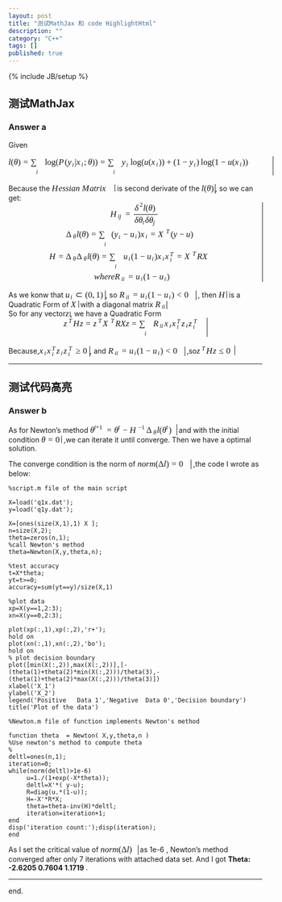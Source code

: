 ```yaml
---
layout: post
title: "测试MathJax 和 code HighlightHtml"
description: ""
category: "C++"
tags: []
published: true
---
```

{% include JB/setup %}

<h2 id="测试mathjax">测试MathJax</h2>

<h3 id="answer-a">Answer a</h3>

<p>Given <span class="MathJax_Preview"></span><div class="MathJax_Display" role="textbox" aria-readonly="true" style="text-align: center;"><span class="MathJax" id="MathJax-Element-1-Frame"><nobr><span class="math" id="MathJax-Span-1" style="width: 37.547em; display: inline-block;"><span style="display: inline-block; position: relative; width: 30.995em; height: 0px; font-size: 121%;"><span style="position: absolute; clip: rect(1.066em 1000.003em 3.545em -0.469em); top: -2.181em; left: 0.003em;"><span class="mrow" id="MathJax-Span-2"><span class="mi" id="MathJax-Span-3" style="font-family: MathJax_Math; font-style: italic;">l</span><span class="mo" id="MathJax-Span-4" style="font-family: MathJax_Main;">(</span><span class="mi" id="MathJax-Span-5" style="font-family: MathJax_Math; font-style: italic;">θ</span><span class="mo" id="MathJax-Span-6" style="font-family: MathJax_Main;">)</span><span class="mo" id="MathJax-Span-7" style="font-family: MathJax_Main; padding-left: 0.298em;">=</span><span class="munderover" id="MathJax-Span-8" style="padding-left: 0.298em;"><span style="display: inline-block; position: relative; width: 1.479em; height: 0px;"><span style="position: absolute; clip: rect(2.069em 1000.003em 3.84em -0.469em); top: -3.185em; left: 0.003em;"><span class="mo" id="MathJax-Span-9" style="font-family: MathJax_Size2; vertical-align: 0.003em;">∑</span><span style="display: inline-block; width: 0px; height: 3.191em;"></span></span><span style="position: absolute; clip: rect(1.479em 1000.003em 2.423em -0.528em); top: -1.06em; left: 0.652em;"><span class="texatom" id="MathJax-Span-10"><span class="mrow" id="MathJax-Span-11"><span class="mi" id="MathJax-Span-12" style="font-size: 70.7%; font-family: MathJax_Math; font-style: italic;">i</span></span></span><span style="display: inline-block; width: 0px; height: 2.128em;"></span></span></span></span><span class="mi" id="MathJax-Span-13" style="font-family: MathJax_Main; padding-left: 0.18em;">log</span><span class="mo" id="MathJax-Span-14"></span><span class="mo" id="MathJax-Span-15" style="font-family: MathJax_Main;">(</span><span class="mi" id="MathJax-Span-16" style="font-family: MathJax_Math; font-style: italic;">P<span style="display: inline-block; overflow: hidden; height: 1px; width: 0.121em;"></span></span><span class="mo" id="MathJax-Span-17" style="font-family: MathJax_Main;">(</span><span class="msubsup" id="MathJax-Span-18"><span style="display: inline-block; position: relative; width: 0.829em; height: 0px;"><span style="position: absolute; clip: rect(1.538em 1000.003em 2.482em -0.528em); top: -2.122em; left: 0.003em;"><span class="mi" id="MathJax-Span-19" style="font-family: MathJax_Math; font-style: italic;">y<span style="display: inline-block; overflow: hidden; height: 1px; width: 0.003em;"></span></span><span style="display: inline-block; width: 0px; height: 2.128em;"></span></span><span style="position: absolute; top: -1.886em; left: 0.534em;"><span class="mi" id="MathJax-Span-20" style="font-size: 70.7%; font-family: MathJax_Math; font-style: italic;">i</span><span style="display: inline-block; width: 0px; height: 2.128em;"></span></span></span></span><span class="texatom" id="MathJax-Span-21"><span class="mrow" id="MathJax-Span-22"><span class="mo" id="MathJax-Span-23" style="font-family: MathJax_Main;">|</span></span></span><span class="msubsup" id="MathJax-Span-24"><span style="display: inline-block; position: relative; width: 0.888em; height: 0px;"><span style="position: absolute; clip: rect(1.538em 1000.003em 2.305em -0.469em); top: -2.122em; left: 0.003em;"><span class="mi" id="MathJax-Span-25" style="font-family: MathJax_Math; font-style: italic;">x</span><span style="display: inline-block; width: 0px; height: 2.128em;"></span></span><span style="position: absolute; top: -1.945em; left: 0.593em;"><span class="mi" id="MathJax-Span-26" style="font-size: 70.7%; font-family: MathJax_Math; font-style: italic;">i</span><span style="display: inline-block; width: 0px; height: 2.128em;"></span></span></span></span><span class="mo" id="MathJax-Span-27" style="font-family: MathJax_Main;">;</span><span class="mi" id="MathJax-Span-28" style="font-family: MathJax_Math; font-style: italic; padding-left: 0.18em;">θ</span><span class="mo" id="MathJax-Span-29" style="font-family: MathJax_Main;">)</span><span class="mo" id="MathJax-Span-30" style="font-family: MathJax_Main;">)</span><span class="mo" id="MathJax-Span-31" style="font-family: MathJax_Main; padding-left: 0.298em;">=</span><span class="munderover" id="MathJax-Span-32" style="padding-left: 0.298em;"><span style="display: inline-block; position: relative; width: 1.479em; height: 0px;"><span style="position: absolute; clip: rect(2.069em 1000.003em 3.84em -0.469em); top: -3.185em; left: 0.003em;"><span class="mo" id="MathJax-Span-33" style="font-family: MathJax_Size2; vertical-align: 0.003em;">∑</span><span style="display: inline-block; width: 0px; height: 3.191em;"></span></span><span style="position: absolute; clip: rect(1.479em 1000.003em 2.423em -0.528em); top: -1.06em; left: 0.652em;"><span class="texatom" id="MathJax-Span-34"><span class="mrow" id="MathJax-Span-35"><span class="mi" id="MathJax-Span-36" style="font-size: 70.7%; font-family: MathJax_Math; font-style: italic;">i</span></span></span><span style="display: inline-block; width: 0px; height: 2.128em;"></span></span></span></span><span class="msubsup" id="MathJax-Span-37" style="padding-left: 0.18em;"><span style="display: inline-block; position: relative; width: 0.829em; height: 0px;"><span style="position: absolute; clip: rect(1.538em 1000.003em 2.482em -0.528em); top: -2.122em; left: 0.003em;"><span class="mi" id="MathJax-Span-38" style="font-family: MathJax_Math; font-style: italic;">y<span style="display: inline-block; overflow: hidden; height: 1px; width: 0.003em;"></span></span><span style="display: inline-block; width: 0px; height: 2.128em;"></span></span><span style="position: absolute; top: -1.886em; left: 0.534em;"><span class="mi" id="MathJax-Span-39" style="font-size: 70.7%; font-family: MathJax_Math; font-style: italic;">i</span><span style="display: inline-block; width: 0px; height: 2.128em;"></span></span></span></span><span class="mi" id="MathJax-Span-40" style="font-family: MathJax_Main; padding-left: 0.18em;">log</span><span class="mo" id="MathJax-Span-41"></span><span class="mo" id="MathJax-Span-42" style="font-family: MathJax_Main;">(</span><span class="mi" id="MathJax-Span-43" style="font-family: MathJax_Math; font-style: italic;">u</span><span class="mo" id="MathJax-Span-44" style="font-family: MathJax_Main;">(</span><span class="msubsup" id="MathJax-Span-45"><span style="display: inline-block; position: relative; width: 0.888em; height: 0px;"><span style="position: absolute; clip: rect(1.538em 1000.003em 2.305em -0.469em); top: -2.122em; left: 0.003em;"><span class="mi" id="MathJax-Span-46" style="font-family: MathJax_Math; font-style: italic;">x</span><span style="display: inline-block; width: 0px; height: 2.128em;"></span></span><span style="position: absolute; top: -1.945em; left: 0.593em;"><span class="mi" id="MathJax-Span-47" style="font-size: 70.7%; font-family: MathJax_Math; font-style: italic;">i</span><span style="display: inline-block; width: 0px; height: 2.128em;"></span></span></span></span><span class="mo" id="MathJax-Span-48" style="font-family: MathJax_Main;">)</span><span class="mo" id="MathJax-Span-49" style="font-family: MathJax_Main;">)</span><span class="mo" id="MathJax-Span-50" style="font-family: MathJax_Main; padding-left: 0.239em;">+</span><span class="mo" id="MathJax-Span-51" style="font-family: MathJax_Main; padding-left: 0.239em;">(</span><span class="mn" id="MathJax-Span-52" style="font-family: MathJax_Main;">1</span><span class="mo" id="MathJax-Span-53" style="font-family: MathJax_Main; padding-left: 0.239em;">−</span><span class="msubsup" id="MathJax-Span-54" style="padding-left: 0.239em;"><span style="display: inline-block; position: relative; width: 0.829em; height: 0px;"><span style="position: absolute; clip: rect(1.538em 1000.003em 2.482em -0.528em); top: -2.122em; left: 0.003em;"><span class="mi" id="MathJax-Span-55" style="font-family: MathJax_Math; font-style: italic;">y<span style="display: inline-block; overflow: hidden; height: 1px; width: 0.003em;"></span></span><span style="display: inline-block; width: 0px; height: 2.128em;"></span></span><span style="position: absolute; top: -1.886em; left: 0.534em;"><span class="mi" id="MathJax-Span-56" style="font-size: 70.7%; font-family: MathJax_Math; font-style: italic;">i</span><span style="display: inline-block; width: 0px; height: 2.128em;"></span></span></span></span><span class="mo" id="MathJax-Span-57" style="font-family: MathJax_Main;">)</span><span class="mi" id="MathJax-Span-58" style="font-family: MathJax_Main; padding-left: 0.18em;">log</span><span class="mo" id="MathJax-Span-59"></span><span class="mo" id="MathJax-Span-60" style="font-family: MathJax_Main;">(</span><span class="mn" id="MathJax-Span-61" style="font-family: MathJax_Main;">1</span><span class="mo" id="MathJax-Span-62" style="font-family: MathJax_Main; padding-left: 0.239em;">−</span><span class="mi" id="MathJax-Span-63" style="font-family: MathJax_Math; font-style: italic; padding-left: 0.239em;">u</span><span class="mo" id="MathJax-Span-64" style="font-family: MathJax_Main;">(</span><span class="msubsup" id="MathJax-Span-65"><span style="display: inline-block; position: relative; width: 0.888em; height: 0px;"><span style="position: absolute; clip: rect(1.538em 1000.003em 2.305em -0.469em); top: -2.122em; left: 0.003em;"><span class="mi" id="MathJax-Span-66" style="font-family: MathJax_Math; font-style: italic;">x</span><span style="display: inline-block; width: 0px; height: 2.128em;"></span></span><span style="position: absolute; top: -1.945em; left: 0.593em;"><span class="mi" id="MathJax-Span-67" style="font-size: 70.7%; font-family: MathJax_Math; font-style: italic;">i</span><span style="display: inline-block; width: 0px; height: 2.128em;"></span></span></span></span><span class="mo" id="MathJax-Span-68" style="font-family: MathJax_Main;">)</span><span class="mo" id="MathJax-Span-69" style="font-family: MathJax_Main;">)</span></span><span style="display: inline-block; width: 0px; height: 2.187em;"></span></span></span><span style="border-left-width: 0.004em; border-left-style: solid; display: inline-block; overflow: hidden; width: 0px; height: 2.718em; vertical-align: -1.496em;"></span></span></nobr></span></div><script type="math/tex; mode=display" id="MathJax-Element-1">l(\theta)=\sum_{i}\log(P(y_i|x_i;\theta))=\sum_{i}y_i\log(u(x_i))+(1-y_i)\log(1-u(x_i))</script> <br>
Because the <span class="MathJax_Preview"></span><span class="MathJax" id="MathJax-Element-2-Frame" role="textbox" aria-readonly="true"><nobr><span class="math" id="MathJax-Span-70" style="width: 8.976em; display: inline-block;"><span style="display: inline-block; position: relative; width: 7.382em; height: 0px; font-size: 121%;"><span style="position: absolute; clip: rect(1.302em 1000.003em 2.364em -0.469em); top: -2.181em; left: 0.003em;"><span class="mrow" id="MathJax-Span-71"><span class="mi" id="MathJax-Span-72" style="font-family: MathJax_Math; font-style: italic;">H<span style="display: inline-block; overflow: hidden; height: 1px; width: 0.062em;"></span></span><span class="mi" id="MathJax-Span-73" style="font-family: MathJax_Math; font-style: italic;">e</span><span class="mi" id="MathJax-Span-74" style="font-family: MathJax_Math; font-style: italic;">s</span><span class="mi" id="MathJax-Span-75" style="font-family: MathJax_Math; font-style: italic;">s</span><span class="mi" id="MathJax-Span-76" style="font-family: MathJax_Math; font-style: italic;">i</span><span class="mi" id="MathJax-Span-77" style="font-family: MathJax_Math; font-style: italic;">a</span><span class="mi" id="MathJax-Span-78" style="font-family: MathJax_Math; font-style: italic;">n</span><span class="mtext" id="MathJax-Span-79" style="font-family: MathJax_Main;">&nbsp;</span><span class="mi" id="MathJax-Span-80" style="font-family: MathJax_Math; font-style: italic;">M<span style="display: inline-block; overflow: hidden; height: 1px; width: 0.062em;"></span></span><span class="mi" id="MathJax-Span-81" style="font-family: MathJax_Math; font-style: italic;">a</span><span class="mi" id="MathJax-Span-82" style="font-family: MathJax_Math; font-style: italic;">t</span><span class="mi" id="MathJax-Span-83" style="font-family: MathJax_Math; font-style: italic;">r</span><span class="mi" id="MathJax-Span-84" style="font-family: MathJax_Math; font-style: italic;">i</span><span class="mi" id="MathJax-Span-85" style="font-family: MathJax_Math; font-style: italic;">x</span></span><span style="display: inline-block; width: 0px; height: 2.187em;"></span></span></span><span style="border-left-width: 0.004em; border-left-style: solid; display: inline-block; overflow: hidden; width: 0px; height: 1.004em; vertical-align: -0.068em;"></span></span></nobr></span><script type="math/tex" id="MathJax-Element-2">Hessian\ Matrix </script> is second derivate of the <span class="MathJax_Preview"></span><span class="MathJax" id="MathJax-Element-3-Frame" role="textbox" aria-readonly="true"><nobr><span class="math" id="MathJax-Span-86" style="width: 1.951em; display: inline-block;"><span style="display: inline-block; position: relative; width: 1.597em; height: 0px; font-size: 121%;"><span style="position: absolute; clip: rect(1.243em 1000.003em 2.6em -0.469em); top: -2.181em; left: 0.003em;"><span class="mrow" id="MathJax-Span-87"><span class="mi" id="MathJax-Span-88" style="font-family: MathJax_Math; font-style: italic;">l</span><span class="mo" id="MathJax-Span-89" style="font-family: MathJax_Main;">(</span><span class="mi" id="MathJax-Span-90" style="font-family: MathJax_Math; font-style: italic;">θ</span><span class="mo" id="MathJax-Span-91" style="font-family: MathJax_Main;">)</span></span><span style="display: inline-block; width: 0px; height: 2.187em;"></span></span></span><span style="border-left-width: 0.004em; border-left-style: solid; display: inline-block; overflow: hidden; width: 0px; height: 1.361em; vertical-align: -0.354em;"></span></span></nobr></span><script type="math/tex" id="MathJax-Element-3">l(\theta)</script>, so we can get: <br>
<span class="MathJax_Preview"></span><div class="MathJax_Display" role="textbox" aria-readonly="true"><span class="MathJax" id="MathJax-Element-4-Frame"><nobr><span class="math" id="MathJax-Span-92" style="width: 100%; display: inline-block; min-width: 24.442em;"><span style="display: inline-block; position: relative; width: 100%; height: 0px; font-size: 121%;"><span style="position: absolute; clip: rect(8.385em 1000.003em 17.949em -0.528em); top: -10.21em; left: 0.003em; width: 100%;"><span class="mrow" id="MathJax-Span-93"><span style="display: inline-block; position: relative; width: 100%; height: 0px;"><span style="position: absolute; clip: rect(2.187em 1000.003em 5.198em -0.469em); top: -4.011em; left: 50%; margin-left: -2.949em;"><span class="msubsup" id="MathJax-Span-94"><span style="display: inline-block; position: relative; width: 1.479em; height: 0px;"><span style="position: absolute; clip: rect(1.243em 1000.003em 2.305em -0.469em); top: -2.122em; left: 0.003em;"><span class="mi" id="MathJax-Span-95" style="font-family: MathJax_Math; font-style: italic;">H<span style="display: inline-block; overflow: hidden; height: 1px; width: 0.062em;"></span></span><span style="display: inline-block; width: 0px; height: 2.128em;"></span></span><span style="position: absolute; top: -1.945em; left: 0.888em;"><span class="texatom" id="MathJax-Span-96"><span class="mrow" id="MathJax-Span-97"><span class="mi" id="MathJax-Span-98" style="font-size: 70.7%; font-family: MathJax_Math; font-style: italic;">i</span><span class="mi" id="MathJax-Span-99" style="font-size: 70.7%; font-family: MathJax_Math; font-style: italic;">j</span></span></span><span style="display: inline-block; width: 0px; height: 2.128em;"></span></span></span></span><span class="mo" id="MathJax-Span-100" style="font-family: MathJax_Main; padding-left: 0.298em;">=</span><span class="mfrac" id="MathJax-Span-101" style="padding-left: 0.416em; padding-right: 0.121em;"><span style="display: inline-block; position: relative; width: 2.777em; height: 0px;"><span style="position: absolute; clip: rect(1.125em 1000.003em 2.6em -0.469em); top: -2.89em; left: 50%; margin-left: -1.296em;"><span class="mrow" id="MathJax-Span-102"><span class="msubsup" id="MathJax-Span-103"><span style="display: inline-block; position: relative; width: 1.006em; height: 0px;"><span style="position: absolute; clip: rect(1.243em 1000.003em 2.305em -0.469em); top: -2.122em; left: 0.003em;"><span class="mi" id="MathJax-Span-104" style="font-family: MathJax_Math; font-style: italic;">δ<span style="display: inline-block; overflow: hidden; height: 1px; width: 0.003em;"></span></span><span style="display: inline-block; width: 0px; height: 2.128em;"></span></span><span style="position: absolute; top: -2.594em; left: 0.593em;"><span class="mn" id="MathJax-Span-105" style="font-size: 70.7%; font-family: MathJax_Main;">2</span><span style="display: inline-block; width: 0px; height: 2.128em;"></span></span></span></span><span class="mi" id="MathJax-Span-106" style="font-family: MathJax_Math; font-style: italic;">l</span><span class="mo" id="MathJax-Span-107" style="font-family: MathJax_Main;">(</span><span class="mi" id="MathJax-Span-108" style="font-family: MathJax_Math; font-style: italic;">θ</span><span class="mo" id="MathJax-Span-109" style="font-family: MathJax_Main;">)</span></span><span style="display: inline-block; width: 0px; height: 2.187em;"></span></span><span style="position: absolute; clip: rect(1.243em 1000.003em 2.6em -0.469em); top: -1.414em; left: 50%; margin-left: -1.296em;"><span class="mrow" id="MathJax-Span-110"><span class="mi" id="MathJax-Span-111" style="font-family: MathJax_Math; font-style: italic;">δ<span style="display: inline-block; overflow: hidden; height: 1px; width: 0.003em;"></span></span><span class="msubsup" id="MathJax-Span-112"><span style="display: inline-block; position: relative; width: 0.77em; height: 0px;"><span style="position: absolute; clip: rect(1.243em 1000.003em 2.305em -0.469em); top: -2.122em; left: 0.003em;"><span class="mi" id="MathJax-Span-113" style="font-family: MathJax_Math; font-style: italic;">θ</span><span style="display: inline-block; width: 0px; height: 2.128em;"></span></span><span style="position: absolute; top: -1.945em; left: 0.475em;"><span class="mi" id="MathJax-Span-114" style="font-size: 70.7%; font-family: MathJax_Math; font-style: italic;">i</span><span style="display: inline-block; width: 0px; height: 2.128em;"></span></span></span></span><span class="mi" id="MathJax-Span-115" style="font-family: MathJax_Math; font-style: italic;">δ<span style="display: inline-block; overflow: hidden; height: 1px; width: 0.003em;"></span></span><span class="msubsup" id="MathJax-Span-116"><span style="display: inline-block; position: relative; width: 0.829em; height: 0px;"><span style="position: absolute; clip: rect(1.243em 1000.003em 2.305em -0.469em); top: -2.122em; left: 0.003em;"><span class="mi" id="MathJax-Span-117" style="font-family: MathJax_Math; font-style: italic;">θ</span><span style="display: inline-block; width: 0px; height: 2.128em;"></span></span><span style="position: absolute; top: -1.945em; left: 0.475em;"><span class="mi" id="MathJax-Span-118" style="font-size: 70.7%; font-family: MathJax_Math; font-style: italic;">j</span><span style="display: inline-block; width: 0px; height: 2.128em;"></span></span></span></span></span><span style="display: inline-block; width: 0px; height: 2.128em;"></span></span><span style="position: absolute; clip: rect(0.829em 1000.003em 1.243em -0.528em); top: -1.296em; left: 0.003em;"><span style="border-left-width: 2.777em; border-left-style: solid; display: inline-block; overflow: hidden; width: 0px; height: 1.25px; vertical-align: 0.003em;"></span><span style="display: inline-block; width: 0px; height: 1.066em;"></span></span></span></span><span style="display: inline-block; width: 0px; height: 4.017em;"></span></span><span style="position: absolute; clip: rect(2.896em 1000.003em 5.375em -0.528em); top: -1.65em; left: 50%; margin-left: -8.143em;"><span class="mo" id="MathJax-Span-119"></span><span class="msubsup" id="MathJax-Span-120"><span style="display: inline-block; position: relative; width: 1.243em; height: 0px;"><span style="position: absolute; clip: rect(1.302em 1000.003em 2.364em -0.469em); top: -2.181em; left: 0.003em;"><span class="mi" id="MathJax-Span-121" style="font-family: MathJax_Main;">Δ</span><span style="display: inline-block; width: 0px; height: 2.187em;"></span></span><span style="position: absolute; top: -1.945em; left: 0.829em;"><span class="mi" id="MathJax-Span-122" style="font-size: 70.7%; font-family: MathJax_Math; font-style: italic;">θ</span><span style="display: inline-block; width: 0px; height: 2.128em;"></span></span></span></span><span class="mi" id="MathJax-Span-123" style="font-family: MathJax_Math; font-style: italic;">l</span><span class="mo" id="MathJax-Span-124" style="font-family: MathJax_Main;">(</span><span class="mi" id="MathJax-Span-125" style="font-family: MathJax_Math; font-style: italic;">θ</span><span class="mo" id="MathJax-Span-126" style="font-family: MathJax_Main;">)</span><span class="mo" id="MathJax-Span-127" style="font-family: MathJax_Main; padding-left: 0.298em;">=</span><span class="munderover" id="MathJax-Span-128" style="padding-left: 0.298em;"><span style="display: inline-block; position: relative; width: 1.479em; height: 0px;"><span style="position: absolute; clip: rect(2.069em 1000.003em 3.84em -0.469em); top: -3.185em; left: 0.003em;"><span class="mo" id="MathJax-Span-129" style="font-family: MathJax_Size2; vertical-align: 0.003em;">∑</span><span style="display: inline-block; width: 0px; height: 3.191em;"></span></span><span style="position: absolute; clip: rect(1.479em 1000.003em 2.423em -0.528em); top: -1.06em; left: 0.652em;"><span class="mi" id="MathJax-Span-130" style="font-size: 70.7%; font-family: MathJax_Math; font-style: italic;">i</span><span style="display: inline-block; width: 0px; height: 2.128em;"></span></span></span></span><span class="mo" id="MathJax-Span-131" style="font-family: MathJax_Main;">(</span><span class="msubsup" id="MathJax-Span-132"><span style="display: inline-block; position: relative; width: 0.829em; height: 0px;"><span style="position: absolute; clip: rect(1.538em 1000.003em 2.482em -0.528em); top: -2.122em; left: 0.003em;"><span class="mi" id="MathJax-Span-133" style="font-family: MathJax_Math; font-style: italic;">y<span style="display: inline-block; overflow: hidden; height: 1px; width: 0.003em;"></span></span><span style="display: inline-block; width: 0px; height: 2.128em;"></span></span><span style="position: absolute; top: -1.886em; left: 0.534em;"><span class="mi" id="MathJax-Span-134" style="font-size: 70.7%; font-family: MathJax_Math; font-style: italic;">i</span><span style="display: inline-block; width: 0px; height: 2.128em;"></span></span></span></span><span class="mo" id="MathJax-Span-135" style="font-family: MathJax_Main; padding-left: 0.239em;">−</span><span class="msubsup" id="MathJax-Span-136" style="padding-left: 0.239em;"><span style="display: inline-block; position: relative; width: 0.888em; height: 0px;"><span style="position: absolute; clip: rect(1.538em 1000.003em 2.305em -0.528em); top: -2.122em; left: 0.003em;"><span class="mi" id="MathJax-Span-137" style="font-family: MathJax_Math; font-style: italic;">u</span><span style="display: inline-block; width: 0px; height: 2.128em;"></span></span><span style="position: absolute; top: -1.945em; left: 0.593em;"><span class="mi" id="MathJax-Span-138" style="font-size: 70.7%; font-family: MathJax_Math; font-style: italic;">i</span><span style="display: inline-block; width: 0px; height: 2.128em;"></span></span></span></span><span class="mo" id="MathJax-Span-139" style="font-family: MathJax_Main;">)</span><span class="msubsup" id="MathJax-Span-140"><span style="display: inline-block; position: relative; width: 0.888em; height: 0px;"><span style="position: absolute; clip: rect(1.538em 1000.003em 2.305em -0.469em); top: -2.122em; left: 0.003em;"><span class="mi" id="MathJax-Span-141" style="font-family: MathJax_Math; font-style: italic;">x</span><span style="display: inline-block; width: 0px; height: 2.128em;"></span></span><span style="position: absolute; top: -1.945em; left: 0.593em;"><span class="mi" id="MathJax-Span-142" style="font-size: 70.7%; font-family: MathJax_Math; font-style: italic;">i</span><span style="display: inline-block; width: 0px; height: 2.128em;"></span></span></span></span><span class="mo" id="MathJax-Span-143" style="font-family: MathJax_Main; padding-left: 0.298em;">=</span><span class="msubsup" id="MathJax-Span-144" style="padding-left: 0.298em;"><span style="display: inline-block; position: relative; width: 1.479em; height: 0px;"><span style="position: absolute; clip: rect(1.243em 1000.003em 2.305em -0.528em); top: -2.122em; left: 0.003em;"><span class="mi" id="MathJax-Span-145" style="font-family: MathJax_Math; font-style: italic;">X<span style="display: inline-block; overflow: hidden; height: 1px; width: 0.003em;"></span></span><span style="display: inline-block; width: 0px; height: 2.128em;"></span></span><span style="position: absolute; top: -2.535em; left: 0.947em;"><span class="mi" id="MathJax-Span-146" style="font-size: 70.7%; font-family: MathJax_Math; font-style: italic;">T<span style="display: inline-block; overflow: hidden; height: 1px; width: 0.062em;"></span></span><span style="display: inline-block; width: 0px; height: 2.128em;"></span></span></span></span><span class="mo" id="MathJax-Span-147" style="font-family: MathJax_Main;">(</span><span class="mi" id="MathJax-Span-148" style="font-family: MathJax_Math; font-style: italic;">y<span style="display: inline-block; overflow: hidden; height: 1px; width: 0.003em;"></span></span><span class="mo" id="MathJax-Span-149" style="font-family: MathJax_Main; padding-left: 0.239em;">−</span><span class="mi" id="MathJax-Span-150" style="font-family: MathJax_Math; font-style: italic; padding-left: 0.239em;">u</span><span class="mo" id="MathJax-Span-151" style="font-family: MathJax_Main;">)</span><span style="display: inline-block; width: 0px; height: 4.017em;"></span></span><span style="position: absolute; clip: rect(2.896em 1000.003em 5.375em -0.528em); top: 0.947em; left: 50%; margin-left: -10.091em;"><span class="mo" id="MathJax-Span-152"></span><span class="mi" id="MathJax-Span-153" style="font-family: MathJax_Math; font-style: italic;">H<span style="display: inline-block; overflow: hidden; height: 1px; width: 0.062em;"></span></span><span class="mo" id="MathJax-Span-154" style="font-family: MathJax_Main; padding-left: 0.298em;">=</span><span class="msubsup" id="MathJax-Span-155" style="padding-left: 0.298em;"><span style="display: inline-block; position: relative; width: 1.243em; height: 0px;"><span style="position: absolute; clip: rect(1.302em 1000.003em 2.364em -0.469em); top: -2.181em; left: 0.003em;"><span class="mi" id="MathJax-Span-156" style="font-family: MathJax_Main;">Δ</span><span style="display: inline-block; width: 0px; height: 2.187em;"></span></span><span style="position: absolute; top: -1.945em; left: 0.829em;"><span class="mi" id="MathJax-Span-157" style="font-size: 70.7%; font-family: MathJax_Math; font-style: italic;">θ</span><span style="display: inline-block; width: 0px; height: 2.128em;"></span></span></span></span><span class="msubsup" id="MathJax-Span-158"><span style="display: inline-block; position: relative; width: 1.243em; height: 0px;"><span style="position: absolute; clip: rect(1.302em 1000.003em 2.364em -0.469em); top: -2.181em; left: 0.003em;"><span class="mi" id="MathJax-Span-159" style="font-family: MathJax_Main;">Δ</span><span style="display: inline-block; width: 0px; height: 2.187em;"></span></span><span style="position: absolute; top: -1.945em; left: 0.829em;"><span class="mi" id="MathJax-Span-160" style="font-size: 70.7%; font-family: MathJax_Math; font-style: italic;">θ</span><span style="display: inline-block; width: 0px; height: 2.128em;"></span></span></span></span><span class="mi" id="MathJax-Span-161" style="font-family: MathJax_Math; font-style: italic;">l</span><span class="mo" id="MathJax-Span-162" style="font-family: MathJax_Main;">(</span><span class="mi" id="MathJax-Span-163" style="font-family: MathJax_Math; font-style: italic;">θ</span><span class="mo" id="MathJax-Span-164" style="font-family: MathJax_Main;">)</span><span class="mo" id="MathJax-Span-165" style="font-family: MathJax_Main; padding-left: 0.298em;">=</span><span class="munderover" id="MathJax-Span-166" style="padding-left: 0.298em;"><span style="display: inline-block; position: relative; width: 1.479em; height: 0px;"><span style="position: absolute; clip: rect(2.069em 1000.003em 3.84em -0.469em); top: -3.185em; left: 0.003em;"><span class="mo" id="MathJax-Span-167" style="font-family: MathJax_Size2; vertical-align: 0.003em;">∑</span><span style="display: inline-block; width: 0px; height: 3.191em;"></span></span><span style="position: absolute; clip: rect(1.479em 1000.003em 2.423em -0.528em); top: -1.06em; left: 0.652em;"><span class="mi" id="MathJax-Span-168" style="font-size: 70.7%; font-family: MathJax_Math; font-style: italic;">i</span><span style="display: inline-block; width: 0px; height: 2.128em;"></span></span></span></span><span class="msubsup" id="MathJax-Span-169" style="padding-left: 0.18em;"><span style="display: inline-block; position: relative; width: 0.888em; height: 0px;"><span style="position: absolute; clip: rect(1.538em 1000.003em 2.305em -0.528em); top: -2.122em; left: 0.003em;"><span class="mi" id="MathJax-Span-170" style="font-family: MathJax_Math; font-style: italic;">u</span><span style="display: inline-block; width: 0px; height: 2.128em;"></span></span><span style="position: absolute; top: -1.945em; left: 0.593em;"><span class="mi" id="MathJax-Span-171" style="font-size: 70.7%; font-family: MathJax_Math; font-style: italic;">i</span><span style="display: inline-block; width: 0px; height: 2.128em;"></span></span></span></span><span class="mo" id="MathJax-Span-172" style="font-family: MathJax_Main;">(</span><span class="mn" id="MathJax-Span-173" style="font-family: MathJax_Main;">1</span><span class="mo" id="MathJax-Span-174" style="font-family: MathJax_Main; padding-left: 0.239em;">−</span><span class="msubsup" id="MathJax-Span-175" style="padding-left: 0.239em;"><span style="display: inline-block; position: relative; width: 0.888em; height: 0px;"><span style="position: absolute; clip: rect(1.538em 1000.003em 2.305em -0.528em); top: -2.122em; left: 0.003em;"><span class="mi" id="MathJax-Span-176" style="font-family: MathJax_Math; font-style: italic;">u</span><span style="display: inline-block; width: 0px; height: 2.128em;"></span></span><span style="position: absolute; top: -1.945em; left: 0.593em;"><span class="mi" id="MathJax-Span-177" style="font-size: 70.7%; font-family: MathJax_Math; font-style: italic;">i</span><span style="display: inline-block; width: 0px; height: 2.128em;"></span></span></span></span><span class="mo" id="MathJax-Span-178" style="font-family: MathJax_Main;">)</span><span class="msubsup" id="MathJax-Span-179"><span style="display: inline-block; position: relative; width: 0.888em; height: 0px;"><span style="position: absolute; clip: rect(1.538em 1000.003em 2.305em -0.469em); top: -2.122em; left: 0.003em;"><span class="mi" id="MathJax-Span-180" style="font-family: MathJax_Math; font-style: italic;">x</span><span style="display: inline-block; width: 0px; height: 2.128em;"></span></span><span style="position: absolute; top: -1.945em; left: 0.593em;"><span class="mi" id="MathJax-Span-181" style="font-size: 70.7%; font-family: MathJax_Math; font-style: italic;">i</span><span style="display: inline-block; width: 0px; height: 2.128em;"></span></span></span></span><span class="msubsup" id="MathJax-Span-182"><span style="display: inline-block; position: relative; width: 1.125em; height: 0px;"><span style="position: absolute; clip: rect(1.538em 1000.003em 2.305em -0.469em); top: -2.122em; left: 0.003em;"><span class="mi" id="MathJax-Span-183" style="font-family: MathJax_Math; font-style: italic;">x</span><span style="display: inline-block; width: 0px; height: 2.128em;"></span></span><span style="position: absolute; clip: rect(1.479em 1000.003em 2.305em -0.528em); top: -2.476em; left: 0.593em;"><span class="mi" id="MathJax-Span-184" style="font-size: 70.7%; font-family: MathJax_Math; font-style: italic;">T<span style="display: inline-block; overflow: hidden; height: 1px; width: 0.062em;"></span></span><span style="display: inline-block; width: 0px; height: 2.128em;"></span></span><span style="position: absolute; clip: rect(1.479em 1000.003em 2.305em -0.528em); top: -1.827em; left: 0.593em;"><span class="mi" id="MathJax-Span-185" style="font-size: 70.7%; font-family: MathJax_Math; font-style: italic;">i</span><span style="display: inline-block; width: 0px; height: 2.128em;"></span></span></span></span><span class="mo" id="MathJax-Span-186" style="font-family: MathJax_Main; padding-left: 0.298em;">=</span><span class="msubsup" id="MathJax-Span-187" style="padding-left: 0.298em;"><span style="display: inline-block; position: relative; width: 1.479em; height: 0px;"><span style="position: absolute; clip: rect(1.243em 1000.003em 2.305em -0.528em); top: -2.122em; left: 0.003em;"><span class="mi" id="MathJax-Span-188" style="font-family: MathJax_Math; font-style: italic;">X<span style="display: inline-block; overflow: hidden; height: 1px; width: 0.003em;"></span></span><span style="display: inline-block; width: 0px; height: 2.128em;"></span></span><span style="position: absolute; top: -2.535em; left: 0.947em;"><span class="mi" id="MathJax-Span-189" style="font-size: 70.7%; font-family: MathJax_Math; font-style: italic;">T<span style="display: inline-block; overflow: hidden; height: 1px; width: 0.062em;"></span></span><span style="display: inline-block; width: 0px; height: 2.128em;"></span></span></span></span><span class="mi" id="MathJax-Span-190" style="font-family: MathJax_Math; font-style: italic;">R</span><span class="mi" id="MathJax-Span-191" style="font-family: MathJax_Math; font-style: italic;">X<span style="display: inline-block; overflow: hidden; height: 1px; width: 0.003em;"></span></span><span style="display: inline-block; width: 0px; height: 4.017em;"></span></span><span style="position: absolute; clip: rect(3.073em 1000.003em 4.43em -0.528em); top: 3.309em; left: 50%; margin-left: -4.838em;"><span class="mo" id="MathJax-Span-192"></span><span class="mi" id="MathJax-Span-193" style="font-family: MathJax_Math; font-style: italic;">w</span><span class="mi" id="MathJax-Span-194" style="font-family: MathJax_Math; font-style: italic;">h</span><span class="mi" id="MathJax-Span-195" style="font-family: MathJax_Math; font-style: italic;">e</span><span class="mi" id="MathJax-Span-196" style="font-family: MathJax_Math; font-style: italic;">r</span><span class="mi" id="MathJax-Span-197" style="font-family: MathJax_Math; font-style: italic;">e</span><span class="msubsup" id="MathJax-Span-198"><span style="display: inline-block; position: relative; width: 1.302em; height: 0px;"><span style="position: absolute; clip: rect(1.243em 1000.003em 2.305em -0.469em); top: -2.122em; left: 0.003em;"><span class="mi" id="MathJax-Span-199" style="font-family: MathJax_Math; font-style: italic;">R</span><span style="display: inline-block; width: 0px; height: 2.128em;"></span></span><span style="position: absolute; top: -1.945em; left: 0.77em;"><span class="texatom" id="MathJax-Span-200"><span class="mrow" id="MathJax-Span-201"><span class="mi" id="MathJax-Span-202" style="font-size: 70.7%; font-family: MathJax_Math; font-style: italic;">i</span><span class="mi" id="MathJax-Span-203" style="font-size: 70.7%; font-family: MathJax_Math; font-style: italic;">i</span></span></span><span style="display: inline-block; width: 0px; height: 2.128em;"></span></span></span></span><span class="mo" id="MathJax-Span-204" style="font-family: MathJax_Main; padding-left: 0.298em;">=</span><span class="msubsup" id="MathJax-Span-205" style="padding-left: 0.298em;"><span style="display: inline-block; position: relative; width: 0.888em; height: 0px;"><span style="position: absolute; clip: rect(1.538em 1000.003em 2.305em -0.528em); top: -2.122em; left: 0.003em;"><span class="mi" id="MathJax-Span-206" style="font-family: MathJax_Math; font-style: italic;">u</span><span style="display: inline-block; width: 0px; height: 2.128em;"></span></span><span style="position: absolute; top: -1.945em; left: 0.593em;"><span class="mi" id="MathJax-Span-207" style="font-size: 70.7%; font-family: MathJax_Math; font-style: italic;">i</span><span style="display: inline-block; width: 0px; height: 2.128em;"></span></span></span></span><span class="mo" id="MathJax-Span-208" style="font-family: MathJax_Main;">(</span><span class="mn" id="MathJax-Span-209" style="font-family: MathJax_Main;">1</span><span class="mo" id="MathJax-Span-210" style="font-family: MathJax_Main; padding-left: 0.239em;">−</span><span class="msubsup" id="MathJax-Span-211" style="padding-left: 0.239em;"><span style="display: inline-block; position: relative; width: 0.888em; height: 0px;"><span style="position: absolute; clip: rect(1.538em 1000.003em 2.305em -0.528em); top: -2.122em; left: 0.003em;"><span class="mi" id="MathJax-Span-212" style="font-family: MathJax_Math; font-style: italic;">u</span><span style="display: inline-block; width: 0px; height: 2.128em;"></span></span><span style="position: absolute; top: -1.945em; left: 0.593em;"><span class="mi" id="MathJax-Span-213" style="font-size: 70.7%; font-family: MathJax_Math; font-style: italic;">i</span><span style="display: inline-block; width: 0px; height: 2.128em;"></span></span></span></span><span class="mo" id="MathJax-Span-214" style="font-family: MathJax_Main;">)</span><span style="display: inline-block; width: 0px; height: 4.017em;"></span></span></span></span><span style="display: inline-block; width: 0px; height: 10.215em;"></span></span></span><span style="border-left-width: 0.004em; border-left-style: solid; display: inline-block; overflow: hidden; width: 0px; height: 11.289em; vertical-align: -9.211em;"></span></span></nobr></span></div><script type="math/tex; mode=display" id="MathJax-Element-4"> H_{ij}=\frac{\delta^2l(\theta)}{\delta\theta_i\delta\theta_j}\\
\Delta_\theta l(\theta)=\sum_i(y_i-u_i)x_i=X^T(y-u)
\\
H=\Delta_\theta\Delta_\theta l(\theta)=\sum_iu_i(1-u_i)x_ix_i^T=X^TRX \\where R_{ii}=u_i(1-u_i)
</script> <br>
As we konw that <span class="MathJax_Preview"></span><span class="MathJax" id="MathJax-Element-5-Frame" role="textbox" aria-readonly="true"><nobr><span class="math" id="MathJax-Span-215" style="width: 5.67em; display: inline-block;"><span style="display: inline-block; position: relative; width: 4.666em; height: 0px; font-size: 121%;"><span style="position: absolute; clip: rect(1.243em 1000.003em 2.6em -0.528em); top: -2.181em; left: 0.003em;"><span class="mrow" id="MathJax-Span-216"><span class="msubsup" id="MathJax-Span-217"><span style="display: inline-block; position: relative; width: 0.888em; height: 0px;"><span style="position: absolute; clip: rect(1.538em 1000.003em 2.305em -0.528em); top: -2.122em; left: 0.003em;"><span class="mi" id="MathJax-Span-218" style="font-family: MathJax_Math; font-style: italic;">u</span><span style="display: inline-block; width: 0px; height: 2.128em;"></span></span><span style="position: absolute; top: -1.945em; left: 0.593em;"><span class="mi" id="MathJax-Span-219" style="font-size: 70.7%; font-family: MathJax_Math; font-style: italic;">i</span><span style="display: inline-block; width: 0px; height: 2.128em;"></span></span></span></span><span class="mo" id="MathJax-Span-220" style="font-family: MathJax_Main; padding-left: 0.298em;">⊂</span><span class="mo" id="MathJax-Span-221" style="font-family: MathJax_Main; padding-left: 0.298em;">(</span><span class="mn" id="MathJax-Span-222" style="font-family: MathJax_Main;">0</span><span class="mo" id="MathJax-Span-223" style="font-family: MathJax_Main;">,</span><span class="mn" id="MathJax-Span-224" style="font-family: MathJax_Main; padding-left: 0.18em;">1</span><span class="mo" id="MathJax-Span-225" style="font-family: MathJax_Main;">)</span></span><span style="display: inline-block; width: 0px; height: 2.187em;"></span></span></span><span style="border-left-width: 0.004em; border-left-style: solid; display: inline-block; overflow: hidden; width: 0px; height: 1.361em; vertical-align: -0.354em;"></span></span></nobr></span><script type="math/tex" id="MathJax-Element-5">u_i\subset(0,1)</script>, so <span class="MathJax_Preview"></span><span class="MathJax" id="MathJax-Element-6-Frame" role="textbox" aria-readonly="true"><nobr><span class="math" id="MathJax-Span-226" style="width: 10.865em; display: inline-block;"><span style="display: inline-block; position: relative; width: 8.976em; height: 0px; font-size: 121%;"><span style="position: absolute; clip: rect(1.243em 1000.003em 2.6em -0.469em); top: -2.181em; left: 0.003em;"><span class="mrow" id="MathJax-Span-227"><span class="msubsup" id="MathJax-Span-228"><span style="display: inline-block; position: relative; width: 1.302em; height: 0px;"><span style="position: absolute; clip: rect(1.243em 1000.003em 2.305em -0.469em); top: -2.122em; left: 0.003em;"><span class="mi" id="MathJax-Span-229" style="font-family: MathJax_Math; font-style: italic;">R</span><span style="display: inline-block; width: 0px; height: 2.128em;"></span></span><span style="position: absolute; top: -1.945em; left: 0.77em;"><span class="texatom" id="MathJax-Span-230"><span class="mrow" id="MathJax-Span-231"><span class="mi" id="MathJax-Span-232" style="font-size: 70.7%; font-family: MathJax_Math; font-style: italic;">i</span><span class="mi" id="MathJax-Span-233" style="font-size: 70.7%; font-family: MathJax_Math; font-style: italic;">i</span></span></span><span style="display: inline-block; width: 0px; height: 2.128em;"></span></span></span></span><span class="mo" id="MathJax-Span-234" style="font-family: MathJax_Main; padding-left: 0.298em;">=</span><span class="msubsup" id="MathJax-Span-235" style="padding-left: 0.298em;"><span style="display: inline-block; position: relative; width: 0.888em; height: 0px;"><span style="position: absolute; clip: rect(1.538em 1000.003em 2.305em -0.528em); top: -2.122em; left: 0.003em;"><span class="mi" id="MathJax-Span-236" style="font-family: MathJax_Math; font-style: italic;">u</span><span style="display: inline-block; width: 0px; height: 2.128em;"></span></span><span style="position: absolute; top: -1.945em; left: 0.593em;"><span class="mi" id="MathJax-Span-237" style="font-size: 70.7%; font-family: MathJax_Math; font-style: italic;">i</span><span style="display: inline-block; width: 0px; height: 2.128em;"></span></span></span></span><span class="mo" id="MathJax-Span-238" style="font-family: MathJax_Main;">(</span><span class="mn" id="MathJax-Span-239" style="font-family: MathJax_Main;">1</span><span class="mo" id="MathJax-Span-240" style="font-family: MathJax_Main; padding-left: 0.239em;">−</span><span class="msubsup" id="MathJax-Span-241" style="padding-left: 0.239em;"><span style="display: inline-block; position: relative; width: 0.888em; height: 0px;"><span style="position: absolute; clip: rect(1.538em 1000.003em 2.305em -0.528em); top: -2.122em; left: 0.003em;"><span class="mi" id="MathJax-Span-242" style="font-family: MathJax_Math; font-style: italic;">u</span><span style="display: inline-block; width: 0px; height: 2.128em;"></span></span><span style="position: absolute; top: -1.945em; left: 0.593em;"><span class="mi" id="MathJax-Span-243" style="font-size: 70.7%; font-family: MathJax_Math; font-style: italic;">i</span><span style="display: inline-block; width: 0px; height: 2.128em;"></span></span></span></span><span class="mo" id="MathJax-Span-244" style="font-family: MathJax_Main;">)</span><span class="mo" id="MathJax-Span-245" style="font-family: MathJax_Main; padding-left: 0.298em;">&lt;</span><span class="mn" id="MathJax-Span-246" style="font-family: MathJax_Main; padding-left: 0.298em;">0</span></span><span style="display: inline-block; width: 0px; height: 2.187em;"></span></span></span><span style="border-left-width: 0.004em; border-left-style: solid; display: inline-block; overflow: hidden; width: 0px; height: 1.361em; vertical-align: -0.354em;"></span></span></nobr></span><script type="math/tex" id="MathJax-Element-6">R_{ii}=u_i(1-u_i)<0</script> , then <span class="MathJax_Preview"></span><span class="MathJax" id="MathJax-Element-7-Frame" role="textbox" aria-readonly="true"><nobr><span class="math" id="MathJax-Span-247" style="width: 1.184em; display: inline-block;"><span style="display: inline-block; position: relative; width: 0.947em; height: 0px; font-size: 121%;"><span style="position: absolute; clip: rect(1.243em 1000.003em 2.305em -0.469em); top: -2.122em; left: 0.003em;"><span class="mrow" id="MathJax-Span-248"><span class="mi" id="MathJax-Span-249" style="font-family: MathJax_Math; font-style: italic;">H<span style="display: inline-block; overflow: hidden; height: 1px; width: 0.062em;"></span></span></span><span style="display: inline-block; width: 0px; height: 2.128em;"></span></span></span><span style="border-left-width: 0.004em; border-left-style: solid; display: inline-block; overflow: hidden; width: 0px; height: 1.004em; vertical-align: -0.068em;"></span></span></nobr></span><script type="math/tex" id="MathJax-Element-7">H</script> is a Quadratic Form of <span class="MathJax_Preview"></span><span class="MathJax" id="MathJax-Element-8-Frame" role="textbox" aria-readonly="true"><nobr><span class="math" id="MathJax-Span-250" style="width: 1.066em; display: inline-block;"><span style="display: inline-block; position: relative; width: 0.888em; height: 0px; font-size: 121%;"><span style="position: absolute; clip: rect(1.243em 1000.003em 2.305em -0.528em); top: -2.122em; left: 0.003em;"><span class="mrow" id="MathJax-Span-251"><span class="mi" id="MathJax-Span-252" style="font-family: MathJax_Math; font-style: italic;">X<span style="display: inline-block; overflow: hidden; height: 1px; width: 0.003em;"></span></span></span><span style="display: inline-block; width: 0px; height: 2.128em;"></span></span></span><span style="border-left-width: 0.004em; border-left-style: solid; display: inline-block; overflow: hidden; width: 0px; height: 1.004em; vertical-align: -0.068em;"></span></span></nobr></span><script type="math/tex" id="MathJax-Element-8">X</script> with a diagonal matrix <span class="MathJax_Preview"></span><span class="MathJax" id="MathJax-Element-9-Frame" role="textbox" aria-readonly="true"><nobr><span class="math" id="MathJax-Span-253" style="width: 1.656em; display: inline-block;"><span style="display: inline-block; position: relative; width: 1.361em; height: 0px; font-size: 121%;"><span style="position: absolute; clip: rect(1.243em 1000.003em 2.482em -0.469em); top: -2.122em; left: 0.003em;"><span class="mrow" id="MathJax-Span-254"><span class="msubsup" id="MathJax-Span-255"><span style="display: inline-block; position: relative; width: 1.302em; height: 0px;"><span style="position: absolute; clip: rect(1.243em 1000.003em 2.305em -0.469em); top: -2.122em; left: 0.003em;"><span class="mi" id="MathJax-Span-256" style="font-family: MathJax_Math; font-style: italic;">R</span><span style="display: inline-block; width: 0px; height: 2.128em;"></span></span><span style="position: absolute; top: -1.945em; left: 0.77em;"><span class="texatom" id="MathJax-Span-257"><span class="mrow" id="MathJax-Span-258"><span class="mi" id="MathJax-Span-259" style="font-size: 70.7%; font-family: MathJax_Math; font-style: italic;">i</span><span class="mi" id="MathJax-Span-260" style="font-size: 70.7%; font-family: MathJax_Math; font-style: italic;">i</span></span></span><span style="display: inline-block; width: 0px; height: 2.128em;"></span></span></span></span></span><span style="display: inline-block; width: 0px; height: 2.128em;"></span></span></span><span style="border-left-width: 0.004em; border-left-style: solid; display: inline-block; overflow: hidden; width: 0px; height: 1.146em; vertical-align: -0.282em;"></span></span></nobr></span><script type="math/tex" id="MathJax-Element-9">R_{ii}</script> <br>
So for any vector<span class="MathJax_Preview"></span><span class="MathJax" id="MathJax-Element-10-Frame" role="textbox" aria-readonly="true"><nobr><span class="math" id="MathJax-Span-261" style="width: 0.652em; display: inline-block;"><span style="display: inline-block; position: relative; width: 0.534em; height: 0px; font-size: 121%;"><span style="position: absolute; clip: rect(1.538em 1000.003em 2.305em -0.469em); top: -2.122em; left: 0.003em;"><span class="mrow" id="MathJax-Span-262"><span class="mi" id="MathJax-Span-263" style="font-family: MathJax_Math; font-style: italic;">z<span style="display: inline-block; overflow: hidden; height: 1px; width: 0.003em;"></span></span></span><span style="display: inline-block; width: 0px; height: 2.128em;"></span></span></span><span style="border-left-width: 0.004em; border-left-style: solid; display: inline-block; overflow: hidden; width: 0px; height: 0.718em; vertical-align: -0.068em;"></span></span></nobr></span><script type="math/tex" id="MathJax-Element-10">z</script>, we have a Quadratic Form <span class="MathJax_Preview"></span><div class="MathJax_Display" role="textbox" aria-readonly="true" style="text-align: center;"><span class="MathJax" id="MathJax-Element-11-Frame"><nobr><span class="math" id="MathJax-Span-264" style="width: 20.369em; display: inline-block;"><span style="display: inline-block; position: relative; width: 16.827em; height: 0px; font-size: 121%;"><span style="position: absolute; clip: rect(1.066em 1000.003em 3.545em -0.469em); top: -2.181em; left: 0.003em;"><span class="mrow" id="MathJax-Span-265"><span class="msubsup" id="MathJax-Span-266"><span style="display: inline-block; position: relative; width: 1.125em; height: 0px;"><span style="position: absolute; clip: rect(1.538em 1000.003em 2.305em -0.469em); top: -2.122em; left: 0.003em;"><span class="mi" id="MathJax-Span-267" style="font-family: MathJax_Math; font-style: italic;">z<span style="display: inline-block; overflow: hidden; height: 1px; width: 0.003em;"></span></span><span style="display: inline-block; width: 0px; height: 2.128em;"></span></span><span style="position: absolute; top: -2.535em; left: 0.593em;"><span class="mi" id="MathJax-Span-268" style="font-size: 70.7%; font-family: MathJax_Math; font-style: italic;">T<span style="display: inline-block; overflow: hidden; height: 1px; width: 0.062em;"></span></span><span style="display: inline-block; width: 0px; height: 2.128em;"></span></span></span></span><span class="mi" id="MathJax-Span-269" style="font-family: MathJax_Math; font-style: italic;">H<span style="display: inline-block; overflow: hidden; height: 1px; width: 0.062em;"></span></span><span class="mi" id="MathJax-Span-270" style="font-family: MathJax_Math; font-style: italic;">z<span style="display: inline-block; overflow: hidden; height: 1px; width: 0.003em;"></span></span><span class="mo" id="MathJax-Span-271" style="font-family: MathJax_Main; padding-left: 0.298em;">=</span><span class="msubsup" id="MathJax-Span-272" style="padding-left: 0.298em;"><span style="display: inline-block; position: relative; width: 1.125em; height: 0px;"><span style="position: absolute; clip: rect(1.538em 1000.003em 2.305em -0.469em); top: -2.122em; left: 0.003em;"><span class="mi" id="MathJax-Span-273" style="font-family: MathJax_Math; font-style: italic;">z<span style="display: inline-block; overflow: hidden; height: 1px; width: 0.003em;"></span></span><span style="display: inline-block; width: 0px; height: 2.128em;"></span></span><span style="position: absolute; top: -2.535em; left: 0.593em;"><span class="mi" id="MathJax-Span-274" style="font-size: 70.7%; font-family: MathJax_Math; font-style: italic;">T<span style="display: inline-block; overflow: hidden; height: 1px; width: 0.062em;"></span></span><span style="display: inline-block; width: 0px; height: 2.128em;"></span></span></span></span><span class="msubsup" id="MathJax-Span-275"><span style="display: inline-block; position: relative; width: 1.479em; height: 0px;"><span style="position: absolute; clip: rect(1.243em 1000.003em 2.305em -0.528em); top: -2.122em; left: 0.003em;"><span class="mi" id="MathJax-Span-276" style="font-family: MathJax_Math; font-style: italic;">X<span style="display: inline-block; overflow: hidden; height: 1px; width: 0.003em;"></span></span><span style="display: inline-block; width: 0px; height: 2.128em;"></span></span><span style="position: absolute; top: -2.535em; left: 0.947em;"><span class="mi" id="MathJax-Span-277" style="font-size: 70.7%; font-family: MathJax_Math; font-style: italic;">T<span style="display: inline-block; overflow: hidden; height: 1px; width: 0.062em;"></span></span><span style="display: inline-block; width: 0px; height: 2.128em;"></span></span></span></span><span class="mi" id="MathJax-Span-278" style="font-family: MathJax_Math; font-style: italic;">R</span><span class="mi" id="MathJax-Span-279" style="font-family: MathJax_Math; font-style: italic;">X<span style="display: inline-block; overflow: hidden; height: 1px; width: 0.003em;"></span></span><span class="mi" id="MathJax-Span-280" style="font-family: MathJax_Math; font-style: italic;">z<span style="display: inline-block; overflow: hidden; height: 1px; width: 0.003em;"></span></span><span class="mo" id="MathJax-Span-281" style="font-family: MathJax_Main; padding-left: 0.298em;">=</span><span class="munderover" id="MathJax-Span-282" style="padding-left: 0.298em;"><span style="display: inline-block; position: relative; width: 1.479em; height: 0px;"><span style="position: absolute; clip: rect(2.069em 1000.003em 3.84em -0.469em); top: -3.185em; left: 0.003em;"><span class="mo" id="MathJax-Span-283" style="font-family: MathJax_Size2; vertical-align: 0.003em;">∑</span><span style="display: inline-block; width: 0px; height: 3.191em;"></span></span><span style="position: absolute; clip: rect(1.479em 1000.003em 2.423em -0.528em); top: -1.06em; left: 0.652em;"><span class="mi" id="MathJax-Span-284" style="font-size: 70.7%; font-family: MathJax_Math; font-style: italic;">i</span><span style="display: inline-block; width: 0px; height: 2.128em;"></span></span></span></span><span class="msubsup" id="MathJax-Span-285" style="padding-left: 0.18em;"><span style="display: inline-block; position: relative; width: 1.302em; height: 0px;"><span style="position: absolute; clip: rect(1.243em 1000.003em 2.305em -0.469em); top: -2.122em; left: 0.003em;"><span class="mi" id="MathJax-Span-286" style="font-family: MathJax_Math; font-style: italic;">R</span><span style="display: inline-block; width: 0px; height: 2.128em;"></span></span><span style="position: absolute; top: -1.945em; left: 0.77em;"><span class="texatom" id="MathJax-Span-287"><span class="mrow" id="MathJax-Span-288"><span class="mi" id="MathJax-Span-289" style="font-size: 70.7%; font-family: MathJax_Math; font-style: italic;">i</span><span class="mi" id="MathJax-Span-290" style="font-size: 70.7%; font-family: MathJax_Math; font-style: italic;">i</span></span></span><span style="display: inline-block; width: 0px; height: 2.128em;"></span></span></span></span><span class="msubsup" id="MathJax-Span-291"><span style="display: inline-block; position: relative; width: 0.888em; height: 0px;"><span style="position: absolute; clip: rect(1.538em 1000.003em 2.305em -0.469em); top: -2.122em; left: 0.003em;"><span class="mi" id="MathJax-Span-292" style="font-family: MathJax_Math; font-style: italic;">x</span><span style="display: inline-block; width: 0px; height: 2.128em;"></span></span><span style="position: absolute; top: -1.945em; left: 0.593em;"><span class="mi" id="MathJax-Span-293" style="font-size: 70.7%; font-family: MathJax_Math; font-style: italic;">i</span><span style="display: inline-block; width: 0px; height: 2.128em;"></span></span></span></span><span class="msubsup" id="MathJax-Span-294"><span style="display: inline-block; position: relative; width: 1.125em; height: 0px;"><span style="position: absolute; clip: rect(1.538em 1000.003em 2.305em -0.469em); top: -2.122em; left: 0.003em;"><span class="mi" id="MathJax-Span-295" style="font-family: MathJax_Math; font-style: italic;">x</span><span style="display: inline-block; width: 0px; height: 2.128em;"></span></span><span style="position: absolute; clip: rect(1.479em 1000.003em 2.305em -0.528em); top: -2.476em; left: 0.593em;"><span class="mi" id="MathJax-Span-296" style="font-size: 70.7%; font-family: MathJax_Math; font-style: italic;">T<span style="display: inline-block; overflow: hidden; height: 1px; width: 0.062em;"></span></span><span style="display: inline-block; width: 0px; height: 2.128em;"></span></span><span style="position: absolute; clip: rect(1.479em 1000.003em 2.305em -0.528em); top: -1.827em; left: 0.593em;"><span class="mi" id="MathJax-Span-297" style="font-size: 70.7%; font-family: MathJax_Math; font-style: italic;">i</span><span style="display: inline-block; width: 0px; height: 2.128em;"></span></span></span></span><span class="msubsup" id="MathJax-Span-298"><span style="display: inline-block; position: relative; width: 0.829em; height: 0px;"><span style="position: absolute; clip: rect(1.538em 1000.003em 2.305em -0.469em); top: -2.122em; left: 0.003em;"><span class="mi" id="MathJax-Span-299" style="font-family: MathJax_Math; font-style: italic;">z<span style="display: inline-block; overflow: hidden; height: 1px; width: 0.003em;"></span></span><span style="display: inline-block; width: 0px; height: 2.128em;"></span></span><span style="position: absolute; top: -1.945em; left: 0.534em;"><span class="mi" id="MathJax-Span-300" style="font-size: 70.7%; font-family: MathJax_Math; font-style: italic;">i</span><span style="display: inline-block; width: 0px; height: 2.128em;"></span></span></span></span><span class="msubsup" id="MathJax-Span-301"><span style="display: inline-block; position: relative; width: 1.125em; height: 0px;"><span style="position: absolute; clip: rect(1.538em 1000.003em 2.305em -0.469em); top: -2.122em; left: 0.003em;"><span class="mi" id="MathJax-Span-302" style="font-family: MathJax_Math; font-style: italic;">z<span style="display: inline-block; overflow: hidden; height: 1px; width: 0.003em;"></span></span><span style="display: inline-block; width: 0px; height: 2.128em;"></span></span><span style="position: absolute; clip: rect(1.479em 1000.003em 2.305em -0.528em); top: -2.476em; left: 0.593em;"><span class="mi" id="MathJax-Span-303" style="font-size: 70.7%; font-family: MathJax_Math; font-style: italic;">T<span style="display: inline-block; overflow: hidden; height: 1px; width: 0.062em;"></span></span><span style="display: inline-block; width: 0px; height: 2.128em;"></span></span><span style="position: absolute; clip: rect(1.479em 1000.003em 2.305em -0.528em); top: -1.827em; left: 0.534em;"><span class="mi" id="MathJax-Span-304" style="font-size: 70.7%; font-family: MathJax_Math; font-style: italic;">i</span><span style="display: inline-block; width: 0px; height: 2.128em;"></span></span></span></span></span><span style="display: inline-block; width: 0px; height: 2.187em;"></span></span></span><span style="border-left-width: 0.004em; border-left-style: solid; display: inline-block; overflow: hidden; width: 0px; height: 2.718em; vertical-align: -1.496em;"></span></span></nobr></span></div><script type="math/tex; mode=display" id="MathJax-Element-11">z^THz=z^TX^TRXz=\sum_iR_{ii}x_ix_i^Tz_iz_i^T</script> <br>
Because,<span class="MathJax_Preview"></span><span class="MathJax" id="MathJax-Element-12-Frame" role="textbox" aria-readonly="true"><nobr><span class="math" id="MathJax-Span-305" style="width: 7.146em; display: inline-block;"><span style="display: inline-block; position: relative; width: 5.906em; height: 0px; font-size: 121%;"><span style="position: absolute; clip: rect(1.184em 1000.003em 2.659em -0.469em); top: -2.181em; left: 0.003em;"><span class="mrow" id="MathJax-Span-306"><span class="msubsup" id="MathJax-Span-307"><span style="display: inline-block; position: relative; width: 0.888em; height: 0px;"><span style="position: absolute; clip: rect(1.538em 1000.003em 2.305em -0.469em); top: -2.122em; left: 0.003em;"><span class="mi" id="MathJax-Span-308" style="font-family: MathJax_Math; font-style: italic;">x</span><span style="display: inline-block; width: 0px; height: 2.128em;"></span></span><span style="position: absolute; top: -1.945em; left: 0.593em;"><span class="mi" id="MathJax-Span-309" style="font-size: 70.7%; font-family: MathJax_Math; font-style: italic;">i</span><span style="display: inline-block; width: 0px; height: 2.128em;"></span></span></span></span><span class="msubsup" id="MathJax-Span-310"><span style="display: inline-block; position: relative; width: 1.125em; height: 0px;"><span style="position: absolute; clip: rect(1.538em 1000.003em 2.305em -0.469em); top: -2.122em; left: 0.003em;"><span class="mi" id="MathJax-Span-311" style="font-family: MathJax_Math; font-style: italic;">x</span><span style="display: inline-block; width: 0px; height: 2.128em;"></span></span><span style="position: absolute; clip: rect(1.479em 1000.003em 2.305em -0.528em); top: -2.476em; left: 0.593em;"><span class="mi" id="MathJax-Span-312" style="font-size: 70.7%; font-family: MathJax_Math; font-style: italic;">T<span style="display: inline-block; overflow: hidden; height: 1px; width: 0.062em;"></span></span><span style="display: inline-block; width: 0px; height: 2.128em;"></span></span><span style="position: absolute; clip: rect(1.479em 1000.003em 2.305em -0.528em); top: -1.827em; left: 0.593em;"><span class="mi" id="MathJax-Span-313" style="font-size: 70.7%; font-family: MathJax_Math; font-style: italic;">i</span><span style="display: inline-block; width: 0px; height: 2.128em;"></span></span></span></span><span class="msubsup" id="MathJax-Span-314"><span style="display: inline-block; position: relative; width: 0.829em; height: 0px;"><span style="position: absolute; clip: rect(1.538em 1000.003em 2.305em -0.469em); top: -2.122em; left: 0.003em;"><span class="mi" id="MathJax-Span-315" style="font-family: MathJax_Math; font-style: italic;">z<span style="display: inline-block; overflow: hidden; height: 1px; width: 0.003em;"></span></span><span style="display: inline-block; width: 0px; height: 2.128em;"></span></span><span style="position: absolute; top: -1.945em; left: 0.534em;"><span class="mi" id="MathJax-Span-316" style="font-size: 70.7%; font-family: MathJax_Math; font-style: italic;">i</span><span style="display: inline-block; width: 0px; height: 2.128em;"></span></span></span></span><span class="msubsup" id="MathJax-Span-317"><span style="display: inline-block; position: relative; width: 1.125em; height: 0px;"><span style="position: absolute; clip: rect(1.538em 1000.003em 2.305em -0.469em); top: -2.122em; left: 0.003em;"><span class="mi" id="MathJax-Span-318" style="font-family: MathJax_Math; font-style: italic;">z<span style="display: inline-block; overflow: hidden; height: 1px; width: 0.003em;"></span></span><span style="display: inline-block; width: 0px; height: 2.128em;"></span></span><span style="position: absolute; clip: rect(1.479em 1000.003em 2.305em -0.528em); top: -2.476em; left: 0.593em;"><span class="mi" id="MathJax-Span-319" style="font-size: 70.7%; font-family: MathJax_Math; font-style: italic;">T<span style="display: inline-block; overflow: hidden; height: 1px; width: 0.062em;"></span></span><span style="display: inline-block; width: 0px; height: 2.128em;"></span></span><span style="position: absolute; clip: rect(1.479em 1000.003em 2.305em -0.528em); top: -1.827em; left: 0.534em;"><span class="mi" id="MathJax-Span-320" style="font-size: 70.7%; font-family: MathJax_Math; font-style: italic;">i</span><span style="display: inline-block; width: 0px; height: 2.128em;"></span></span></span></span><span class="mo" id="MathJax-Span-321" style="font-family: MathJax_Main; padding-left: 0.298em;">≥</span><span class="mn" id="MathJax-Span-322" style="font-family: MathJax_Main; padding-left: 0.298em;">0</span></span><span style="display: inline-block; width: 0px; height: 2.187em;"></span></span></span><span style="border-left-width: 0.004em; border-left-style: solid; display: inline-block; overflow: hidden; width: 0px; height: 1.504em; vertical-align: -0.425em;"></span></span></nobr></span><script type="math/tex" id="MathJax-Element-12">x_ix_i^Tz_iz_i^T\geq0</script>, and <span class="MathJax_Preview"></span><span class="MathJax" id="MathJax-Element-13-Frame" role="textbox" aria-readonly="true"><nobr><span class="math" id="MathJax-Span-323" style="width: 10.865em; display: inline-block;"><span style="display: inline-block; position: relative; width: 8.976em; height: 0px; font-size: 121%;"><span style="position: absolute; clip: rect(1.243em 1000.003em 2.6em -0.469em); top: -2.181em; left: 0.003em;"><span class="mrow" id="MathJax-Span-324"><span class="msubsup" id="MathJax-Span-325"><span style="display: inline-block; position: relative; width: 1.302em; height: 0px;"><span style="position: absolute; clip: rect(1.243em 1000.003em 2.305em -0.469em); top: -2.122em; left: 0.003em;"><span class="mi" id="MathJax-Span-326" style="font-family: MathJax_Math; font-style: italic;">R</span><span style="display: inline-block; width: 0px; height: 2.128em;"></span></span><span style="position: absolute; top: -1.945em; left: 0.77em;"><span class="texatom" id="MathJax-Span-327"><span class="mrow" id="MathJax-Span-328"><span class="mi" id="MathJax-Span-329" style="font-size: 70.7%; font-family: MathJax_Math; font-style: italic;">i</span><span class="mi" id="MathJax-Span-330" style="font-size: 70.7%; font-family: MathJax_Math; font-style: italic;">i</span></span></span><span style="display: inline-block; width: 0px; height: 2.128em;"></span></span></span></span><span class="mo" id="MathJax-Span-331" style="font-family: MathJax_Main; padding-left: 0.298em;">=</span><span class="msubsup" id="MathJax-Span-332" style="padding-left: 0.298em;"><span style="display: inline-block; position: relative; width: 0.888em; height: 0px;"><span style="position: absolute; clip: rect(1.538em 1000.003em 2.305em -0.528em); top: -2.122em; left: 0.003em;"><span class="mi" id="MathJax-Span-333" style="font-family: MathJax_Math; font-style: italic;">u</span><span style="display: inline-block; width: 0px; height: 2.128em;"></span></span><span style="position: absolute; top: -1.945em; left: 0.593em;"><span class="mi" id="MathJax-Span-334" style="font-size: 70.7%; font-family: MathJax_Math; font-style: italic;">i</span><span style="display: inline-block; width: 0px; height: 2.128em;"></span></span></span></span><span class="mo" id="MathJax-Span-335" style="font-family: MathJax_Main;">(</span><span class="mn" id="MathJax-Span-336" style="font-family: MathJax_Main;">1</span><span class="mo" id="MathJax-Span-337" style="font-family: MathJax_Main; padding-left: 0.239em;">−</span><span class="msubsup" id="MathJax-Span-338" style="padding-left: 0.239em;"><span style="display: inline-block; position: relative; width: 0.888em; height: 0px;"><span style="position: absolute; clip: rect(1.538em 1000.003em 2.305em -0.528em); top: -2.122em; left: 0.003em;"><span class="mi" id="MathJax-Span-339" style="font-family: MathJax_Math; font-style: italic;">u</span><span style="display: inline-block; width: 0px; height: 2.128em;"></span></span><span style="position: absolute; top: -1.945em; left: 0.593em;"><span class="mi" id="MathJax-Span-340" style="font-size: 70.7%; font-family: MathJax_Math; font-style: italic;">i</span><span style="display: inline-block; width: 0px; height: 2.128em;"></span></span></span></span><span class="mo" id="MathJax-Span-341" style="font-family: MathJax_Main;">)</span><span class="mo" id="MathJax-Span-342" style="font-family: MathJax_Main; padding-left: 0.298em;">&lt;</span><span class="mn" id="MathJax-Span-343" style="font-family: MathJax_Main; padding-left: 0.298em;">0</span></span><span style="display: inline-block; width: 0px; height: 2.187em;"></span></span></span><span style="border-left-width: 0.004em; border-left-style: solid; display: inline-block; overflow: hidden; width: 0px; height: 1.361em; vertical-align: -0.354em;"></span></span></nobr></span><script type="math/tex" id="MathJax-Element-13">R_{ii}=u_i(1-u_i)<0</script> ,so<span class="MathJax_Preview"></span><span class="MathJax" id="MathJax-Element-14-Frame" role="textbox" aria-readonly="true"><nobr><span class="math" id="MathJax-Span-344" style="width: 5.375em; display: inline-block;"><span style="display: inline-block; position: relative; width: 4.43em; height: 0px; font-size: 121%;"><span style="position: absolute; clip: rect(1.184em 1000.003em 2.482em -0.469em); top: -2.181em; left: 0.003em;"><span class="mrow" id="MathJax-Span-345"><span class="msubsup" id="MathJax-Span-346"><span style="display: inline-block; position: relative; width: 1.125em; height: 0px;"><span style="position: absolute; clip: rect(1.538em 1000.003em 2.305em -0.469em); top: -2.122em; left: 0.003em;"><span class="mi" id="MathJax-Span-347" style="font-family: MathJax_Math; font-style: italic;">z<span style="display: inline-block; overflow: hidden; height: 1px; width: 0.003em;"></span></span><span style="display: inline-block; width: 0px; height: 2.128em;"></span></span><span style="position: absolute; top: -2.476em; left: 0.593em;"><span class="mi" id="MathJax-Span-348" style="font-size: 70.7%; font-family: MathJax_Math; font-style: italic;">T<span style="display: inline-block; overflow: hidden; height: 1px; width: 0.062em;"></span></span><span style="display: inline-block; width: 0px; height: 2.128em;"></span></span></span></span><span class="mi" id="MathJax-Span-349" style="font-family: MathJax_Math; font-style: italic;">H<span style="display: inline-block; overflow: hidden; height: 1px; width: 0.062em;"></span></span><span class="mi" id="MathJax-Span-350" style="font-family: MathJax_Math; font-style: italic;">z<span style="display: inline-block; overflow: hidden; height: 1px; width: 0.003em;"></span></span><span class="mo" id="MathJax-Span-351" style="font-family: MathJax_Main; padding-left: 0.298em;">≤</span><span class="mn" id="MathJax-Span-352" style="font-family: MathJax_Main; padding-left: 0.298em;">0</span></span><span style="display: inline-block; width: 0px; height: 2.187em;"></span></span></span><span style="border-left-width: 0.004em; border-left-style: solid; display: inline-block; overflow: hidden; width: 0px; height: 1.361em; vertical-align: -0.211em;"></span></span></nobr></span><script type="math/tex" id="MathJax-Element-14">z^THz\leq0</script></p>

<hr>

<h2 id="测试代码高亮">测试代码高亮</h2>

<h3 id="answer-b">Answer b</h3>

<p>As for Newton’s method <span class="MathJax_Preview"></span><span class="MathJax" id="MathJax-Element-15-Frame" role="textbox" aria-readonly="true"><nobr><span class="math" id="MathJax-Span-353" style="width: 12.282em; display: inline-block;"><span style="display: inline-block; position: relative; width: 10.156em; height: 0px; font-size: 121%;"><span style="position: absolute; clip: rect(1.125em 1000.003em 2.6em -0.469em); top: -2.181em; left: 0.003em;"><span class="mrow" id="MathJax-Span-354"><span class="msubsup" id="MathJax-Span-355"><span style="display: inline-block; position: relative; width: 1.656em; height: 0px;"><span style="position: absolute; clip: rect(1.243em 1000.003em 2.305em -0.469em); top: -2.122em; left: 0.003em;"><span class="mi" id="MathJax-Span-356" style="font-family: MathJax_Math; font-style: italic;">θ</span><span style="display: inline-block; width: 0px; height: 2.128em;"></span></span><span style="position: absolute; top: -2.535em; left: 0.475em;"><span class="texatom" id="MathJax-Span-357"><span class="mrow" id="MathJax-Span-358"><span class="mi" id="MathJax-Span-359" style="font-size: 70.7%; font-family: MathJax_Math; font-style: italic;">t</span><span class="mo" id="MathJax-Span-360" style="font-size: 70.7%; font-family: MathJax_Main;">+</span><span class="mn" id="MathJax-Span-361" style="font-size: 70.7%; font-family: MathJax_Main;">1</span></span></span><span style="display: inline-block; width: 0px; height: 2.128em;"></span></span></span></span><span class="mo" id="MathJax-Span-362" style="font-family: MathJax_Main; padding-left: 0.298em;">=</span><span class="msubsup" id="MathJax-Span-363" style="padding-left: 0.298em;"><span style="display: inline-block; position: relative; width: 0.77em; height: 0px;"><span style="position: absolute; clip: rect(1.243em 1000.003em 2.305em -0.469em); top: -2.122em; left: 0.003em;"><span class="mi" id="MathJax-Span-364" style="font-family: MathJax_Math; font-style: italic;">θ</span><span style="display: inline-block; width: 0px; height: 2.128em;"></span></span><span style="position: absolute; top: -2.535em; left: 0.475em;"><span class="texatom" id="MathJax-Span-365"><span class="mrow" id="MathJax-Span-366"><span class="mi" id="MathJax-Span-367" style="font-size: 70.7%; font-family: MathJax_Math; font-style: italic;">t</span></span></span><span style="display: inline-block; width: 0px; height: 2.128em;"></span></span></span></span><span class="mo" id="MathJax-Span-368" style="font-family: MathJax_Main; padding-left: 0.239em;">−</span><span class="msubsup" id="MathJax-Span-369" style="padding-left: 0.239em;"><span style="display: inline-block; position: relative; width: 1.951em; height: 0px;"><span style="position: absolute; clip: rect(1.243em 1000.003em 2.305em -0.469em); top: -2.122em; left: 0.003em;"><span class="mi" id="MathJax-Span-370" style="font-family: MathJax_Math; font-style: italic;">H<span style="display: inline-block; overflow: hidden; height: 1px; width: 0.062em;"></span></span><span style="display: inline-block; width: 0px; height: 2.128em;"></span></span><span style="position: absolute; top: -2.535em; left: 1.006em;"><span class="texatom" id="MathJax-Span-371"><span class="mrow" id="MathJax-Span-372"><span class="mo" id="MathJax-Span-373" style="font-size: 70.7%; font-family: MathJax_Main;">−</span><span class="mn" id="MathJax-Span-374" style="font-size: 70.7%; font-family: MathJax_Main;">1</span></span></span><span style="display: inline-block; width: 0px; height: 2.128em;"></span></span></span></span><span class="msubsup" id="MathJax-Span-375"><span style="display: inline-block; position: relative; width: 1.243em; height: 0px;"><span style="position: absolute; clip: rect(1.302em 1000.003em 2.364em -0.469em); top: -2.181em; left: 0.003em;"><span class="mi" id="MathJax-Span-376" style="font-family: MathJax_Main;">Δ</span><span style="display: inline-block; width: 0px; height: 2.187em;"></span></span><span style="position: absolute; top: -1.945em; left: 0.829em;"><span class="mi" id="MathJax-Span-377" style="font-size: 70.7%; font-family: MathJax_Math; font-style: italic;">θ</span><span style="display: inline-block; width: 0px; height: 2.128em;"></span></span></span></span><span class="mi" id="MathJax-Span-378" style="font-family: MathJax_Math; font-style: italic;">l</span><span class="mo" id="MathJax-Span-379" style="font-family: MathJax_Main;">(</span><span class="msubsup" id="MathJax-Span-380"><span style="display: inline-block; position: relative; width: 0.77em; height: 0px;"><span style="position: absolute; clip: rect(1.243em 1000.003em 2.305em -0.469em); top: -2.122em; left: 0.003em;"><span class="mi" id="MathJax-Span-381" style="font-family: MathJax_Math; font-style: italic;">θ</span><span style="display: inline-block; width: 0px; height: 2.128em;"></span></span><span style="position: absolute; top: -2.535em; left: 0.475em;"><span class="mi" id="MathJax-Span-382" style="font-size: 70.7%; font-family: MathJax_Math; font-style: italic;">t</span><span style="display: inline-block; width: 0px; height: 2.128em;"></span></span></span></span><span class="mo" id="MathJax-Span-383" style="font-family: MathJax_Main;">)</span></span><span style="display: inline-block; width: 0px; height: 2.187em;"></span></span></span><span style="border-left-width: 0.004em; border-left-style: solid; display: inline-block; overflow: hidden; width: 0px; height: 1.575em; vertical-align: -0.354em;"></span></span></nobr></span><script type="math/tex" id="MathJax-Element-15">\theta^{t+1}=\theta^{t}-H^{-1}\Delta_\theta l(\theta^t)</script> and with the initial condition <span class="MathJax_Preview"></span><span class="MathJax" id="MathJax-Element-16-Frame" role="textbox" aria-readonly="true"><nobr><span class="math" id="MathJax-Span-384" style="width: 2.896em; display: inline-block;"><span style="display: inline-block; position: relative; width: 2.364em; height: 0px; font-size: 121%;"><span style="position: absolute; clip: rect(1.302em 1000.003em 2.364em -0.469em); top: -2.181em; left: 0.003em;"><span class="mrow" id="MathJax-Span-385"><span class="mi" id="MathJax-Span-386" style="font-family: MathJax_Math; font-style: italic;">θ</span><span class="mo" id="MathJax-Span-387" style="font-family: MathJax_Main; padding-left: 0.298em;">=</span><span class="mn" id="MathJax-Span-388" style="font-family: MathJax_Main; padding-left: 0.298em;">0</span></span><span style="display: inline-block; width: 0px; height: 2.187em;"></span></span></span><span style="border-left-width: 0.004em; border-left-style: solid; display: inline-block; overflow: hidden; width: 0px; height: 1.004em; vertical-align: -0.068em;"></span></span></nobr></span><script type="math/tex" id="MathJax-Element-16">\theta=0</script> ,we can iterate it until converge. Then we have a optimal solution.</p>

<p>The converge condition is the norm of  <span class="MathJax_Preview"></span><span class="MathJax" id="MathJax-Element-17-Frame" role="textbox" aria-readonly="true"><nobr><span class="math" id="MathJax-Span-389" style="width: 7.618em; display: inline-block;"><span style="display: inline-block; position: relative; width: 6.26em; height: 0px; font-size: 121%;"><span style="position: absolute; clip: rect(1.243em 1000.003em 2.6em -0.528em); top: -2.181em; left: 0.003em;"><span class="mrow" id="MathJax-Span-390"><span class="mi" id="MathJax-Span-391" style="font-family: MathJax_Math; font-style: italic;">n</span><span class="mi" id="MathJax-Span-392" style="font-family: MathJax_Math; font-style: italic;">o</span><span class="mi" id="MathJax-Span-393" style="font-family: MathJax_Math; font-style: italic;">r</span><span class="mi" id="MathJax-Span-394" style="font-family: MathJax_Math; font-style: italic;">m</span><span class="mo" id="MathJax-Span-395" style="font-family: MathJax_Main;">(</span><span class="mi" id="MathJax-Span-396" style="font-family: MathJax_Main;">Δ</span><span class="mi" id="MathJax-Span-397" style="font-family: MathJax_Math; font-style: italic;">l</span><span class="mo" id="MathJax-Span-398" style="font-family: MathJax_Main;">)</span><span class="mo" id="MathJax-Span-399" style="font-family: MathJax_Main; padding-left: 0.298em;">=</span><span class="mn" id="MathJax-Span-400" style="font-family: MathJax_Main; padding-left: 0.298em;">0</span></span><span style="display: inline-block; width: 0px; height: 2.187em;"></span></span></span><span style="border-left-width: 0.004em; border-left-style: solid; display: inline-block; overflow: hidden; width: 0px; height: 1.361em; vertical-align: -0.354em;"></span></span></nobr></span><script type="math/tex" id="MathJax-Element-17"> norm(\Delta l)=0</script> ,the code I wrote as below:</p>

<pre><code>%script.m file of the main script 

X=load('q1x.dat');
y=load('q1y.dat');

X=[ones(size(X,1),1) X ];
n=size(X,2);
theta=zeros(n,1);
%call Newton's method
theta=Newton(X,y,theta,n);

%test accuracy
t=X*theta;
yt=t&gt;=0;
accuracy=sum(yt==y)/size(X,1)

%plot data
xp=X(y==1,2:3);
xn=X(y==0,2:3);

plot(xp(:,1),xp(:,2),'r+');
hold on
plot(xn(:,1),xn(:,2),'bo');
hold on
% plot decision boundary
plot([min(X(:,2)),max(X(:,2))],[-(theta(1)+theta(2)*min(X(:,2)))/theta(3),-(theta(1)+theta(2)*max(X(:,2)))/theta(3)])
xlabel('X_1')
ylabel('X_2')
legend('Positive   Data 1','Negative  Data 0','Decision boundary')
title('Plot of the data')

%Newton.m file of function implements Newton's method

function theta  = Newton( X,y,theta,n )
%Use newton's method to compute theta
%   
deltl=ones(n,1);
iteration=0;
while(norm(deltl)&gt;1e-6)
     u=1./(1+exp(-X*theta));
     deltl=X'*( y-u);
     R=diag(u.*(1-u));
     H=-X'*R*X;
     theta=theta-inv(H)*deltl;
     iteration=iteration+1;
end
disp('iteration count:');disp(iteration);
end
</code></pre>

<p>As I set the  critical value of  <span class="MathJax_Preview"></span><span class="MathJax" id="MathJax-Element-18-Frame" role="textbox" aria-readonly="true"><nobr><span class="math" id="MathJax-Span-401" style="width: 5.316em; display: inline-block;"><span style="display: inline-block; position: relative; width: 4.371em; height: 0px; font-size: 121%;"><span style="position: absolute; clip: rect(1.243em 1000.003em 2.6em -0.528em); top: -2.181em; left: 0.003em;"><span class="mrow" id="MathJax-Span-402"><span class="mi" id="MathJax-Span-403" style="font-family: MathJax_Math; font-style: italic;">n</span><span class="mi" id="MathJax-Span-404" style="font-family: MathJax_Math; font-style: italic;">o</span><span class="mi" id="MathJax-Span-405" style="font-family: MathJax_Math; font-style: italic;">r</span><span class="mi" id="MathJax-Span-406" style="font-family: MathJax_Math; font-style: italic;">m</span><span class="mo" id="MathJax-Span-407" style="font-family: MathJax_Main;">(</span><span class="mi" id="MathJax-Span-408" style="font-family: MathJax_Main;">Δ</span><span class="mi" id="MathJax-Span-409" style="font-family: MathJax_Math; font-style: italic;">l</span><span class="mo" id="MathJax-Span-410" style="font-family: MathJax_Main;">)</span></span><span style="display: inline-block; width: 0px; height: 2.187em;"></span></span></span><span style="border-left-width: 0.004em; border-left-style: solid; display: inline-block; overflow: hidden; width: 0px; height: 1.361em; vertical-align: -0.354em;"></span></span></nobr></span><script type="math/tex" id="MathJax-Element-18"> norm(\Delta l)</script> as 1e-6 , Newton’s method converged after only 7 iterations  with attached data set. And I got  <strong>Theta: -2.6205 0.7604    1.1719   </strong> .</p>

<hr>

<p>end.</p>
